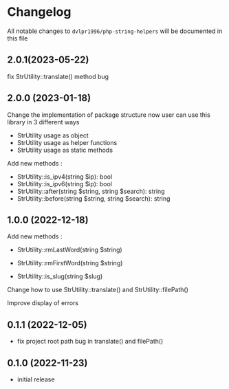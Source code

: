 # Changelog

All notable changes to `dvlpr1996/php-string-helpers` will be documented in this file

## 2.0.1(2023-05-22)

fix StrUtility::translate() method bug

## 2.0.0 (2023-01-18)

Change the implementation of package structure now user can use this library in 3 different ways

- StrUtility usage as object
- StrUtility usage as helper functions
- StrUtility usage as static methods

Add new methods : 

- StrUtility::is_ipv4(string $ip): bool
- StrUtility::is_ipv6(string $ip): bool
- StrUtility::after(string $string, string $search): string
- StrUtility::before(string $string, string $search): string

## 1.0.0 (2022-12-18)

Add new methods : 

- StrUtility::rmLastWord(string $string)

- StrUtility::rmFirstWord(string $string)

- StrUtility::is_slug(string $slug)

Change how to use StrUtility::translate() and StrUtility::filePath()

Improve display of errors

## 0.1.1 (2022-12-05)

- fix project root path bug in translate() and filePath()

## 0.1.0 (2022-11-23)

- initial release
